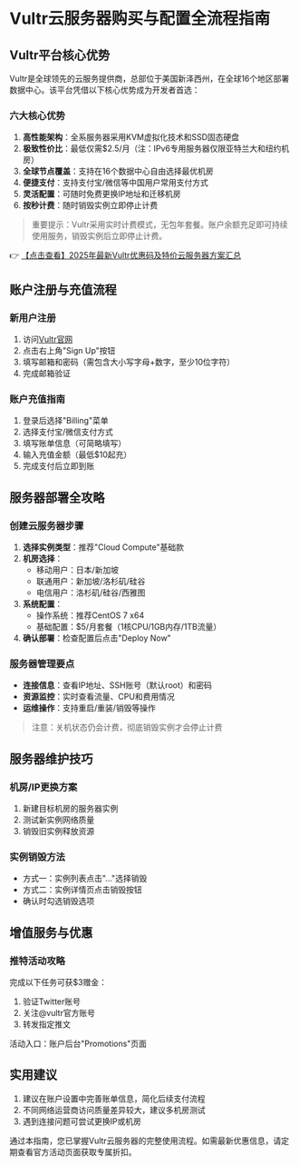 # Vultr云服务器购买与配置全流程指南

## Vultr平台核心优势

Vultr是全球领先的云服务提供商，总部位于美国新泽西州，在全球16个地区部署数据中心。该平台凭借以下核心优势成为开发者首选：

### 六大核心优势
1. **高性能架构**：全系服务器采用KVM虚拟化技术和SSD固态硬盘
2. **极致性价比**：最低仅需$2.5/月（注：IPv6专用服务器仅限亚特兰大和纽约机房）
3. **全球节点覆盖**：支持在16个数据中心自由选择最优机房
4. **便捷支付**：支持支付宝/微信等中国用户常用支付方式
5. **灵活配置**：可随时免费更换IP地址和迁移机房
6. **按秒计费**：随时销毁实例立即停止计费

> 重要提示：Vultr采用实时计费模式，无包年套餐。账户余额充足即可持续使用服务，销毁实例后立即停止计费。

👉 [【点击查看】2025年最新Vultr优惠码及特价云服务器方案汇总](https://bit.ly/VuLtr)

## 账户注册与充值流程

### 新用户注册
1. 访问[Vultr官网](https://bit.ly/VuLtr)
2. 点击右上角"Sign Up"按钮
3. 填写邮箱和密码（需包含大小写字母+数字，至少10位字符）
4. 完成邮箱验证

### 账户充值指南
1. 登录后选择"Billing"菜单
2. 选择支付宝/微信支付方式
3. 填写账单信息（可简略填写）
4. 输入充值金额（最低$10起充）
5. 完成支付后立即到账

## 服务器部署全攻略

### 创建云服务器步骤
1. **选择实例类型**：推荐"Cloud Compute"基础款
2. **机房选择**：
   - 移动用户：日本/新加坡
   - 联通用户：新加坡/洛杉矶/硅谷
   - 电信用户：洛杉矶/硅谷/西雅图
3. **系统配置**：
   - 操作系统：推荐CentOS 7 x64
   - 基础配置：$5/月套餐（1核CPU/1GB内存/1TB流量）
4. **确认部署**：检查配置后点击"Deploy Now"

### 服务器管理要点
- **连接信息**：查看IP地址、SSH账号（默认root）和密码
- **资源监控**：实时查看流量、CPU和费用情况
- **运维操作**：支持重启/重装/销毁等操作

> 注意：关机状态仍会计费，彻底销毁实例才会停止计费

## 服务器维护技巧

### 机房/IP更换方案
1. 新建目标机房的服务器实例
2. 测试新实例网络质量
3. 销毁旧实例释放资源

### 实例销毁方法
- 方式一：实例列表点击"..."选择销毁
- 方式二：实例详情页点击销毁按钮
- 确认时勾选销毁选项

## 增值服务与优惠

### 推特活动攻略
完成以下任务可获$3赠金：
1. 验证Twitter账号
2. 关注@vultr官方账号
3. 转发指定推文

活动入口：账户后台"Promotions"页面

## 实用建议
1. 建议在账户设置中完善账单信息，简化后续支付流程
2. 不同网络运营商访问质量差异较大，建议多机房测试
3. 遇到连接问题可尝试更换IP或机房

通过本指南，您已掌握Vultr云服务器的完整使用流程。如需最新优惠信息，请定期查看官方活动页面获取专属折扣。